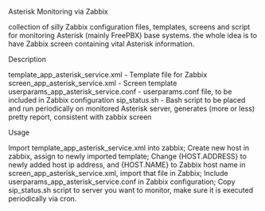 Asterisk Monitoring via Zabbix

collection of silly Zabbix configuration files, templates, screens and script for monitoring Asterisk (mainly FreePBX) base systems.
the whole idea is to have Zabbix screen containing vital Asterisk information.

Description

template_app_asterisk_service.xml - Template file for Zabbix
screen_app_asterisk_service.xml - Screen template userparams_app_asterisk_service.conf - userparams.conf file, to be included in Zabbix configuration
sip_status.sh - Bash script to be placed and run periodically on monitored Asterisk server, generates (more or less) pretty report, consistent with zabbix screen

Usage

Import template_app_asterisk_service.xml into zabbix;
Create new host in zabbix, assign to newly imported template;
Change {HOST.ADDRESS} to newly added host ip address, and {HOST.NAME} to Zabbix host name in screen_app_asterisk_service.xml, import that file in Zabbix;
Include userparams_app_asterisk_service.conf in Zabbix configuration;
Copy sip_status.sh script to server you want to monitor, make sure it is executed periodically via cron.

